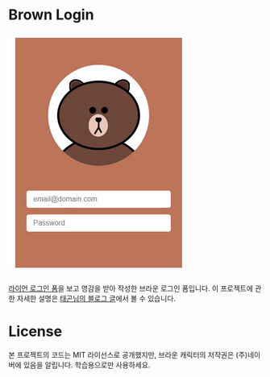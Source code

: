 # Brown Login

![Demo gif](/demo/brown-login.gif)

[라이언 로그인 폼](https://github.com/taggon/ryan-login)을 보고 영감을 받아 작성한 브라운 로그인 폼입니다.
이 프로젝트에 관한 자세한 설명은 [태곤님의 블로그 글](https://taegon.kim/archives/9658)에서 볼 수 있습니다.

# License

본 프로젝트의 코드는 MIT 라이선스로 공개했지만, 브라운 캐릭터의 저작권은 (주)네이버에 있음을 알립니다.
학습용으로만 사용하세요.